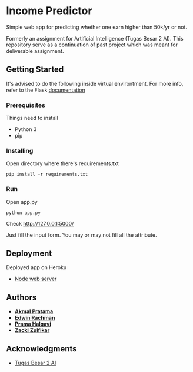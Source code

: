 # Income Predictor

Simple web app for predicting whether one earn higher than 50k/yr or not.

Formerly an assignment for Artificial Intelligence (Tugas Besar 2 AI). This repository serve as a continuation of past project which was meant for deliverable assignment.

## Getting Started

It's advised to do the following inside virtual environtment. For more info, refer to the Flask [documentation](http://flask.pocoo.org/docs/1.0/installation/)

### Prerequisites

Things need to install

* Python 3
* pip

### Installing

Open directory where there's requirements.txt

```
pip install -r requirements.txt
```

### Run

Open app.py

```
python app.py
```

Check http://127.0.0.1:5000/

Just fill the input form. You may or may not fill all the attribute.

## Deployment

Deployed app on Heroku

* [Node web server](https://income-predictor.herokuapp.com/)

## Authors

* [**Akmal Pratama**](https://github.com/AkmalPratama/)
* [**Edwin Rachman**](https://github.com/edwin-rachman)
* [**Prama Halqavi**](https://github.com/pramahalqavi)
* [**Zacki Zulfikar**](https://github.com/zackizf1204)

## Acknowledgments

* [Tugas Besar 2 AI](https://github.com/zackizf1204/Tugas-Besar-2-AI)
